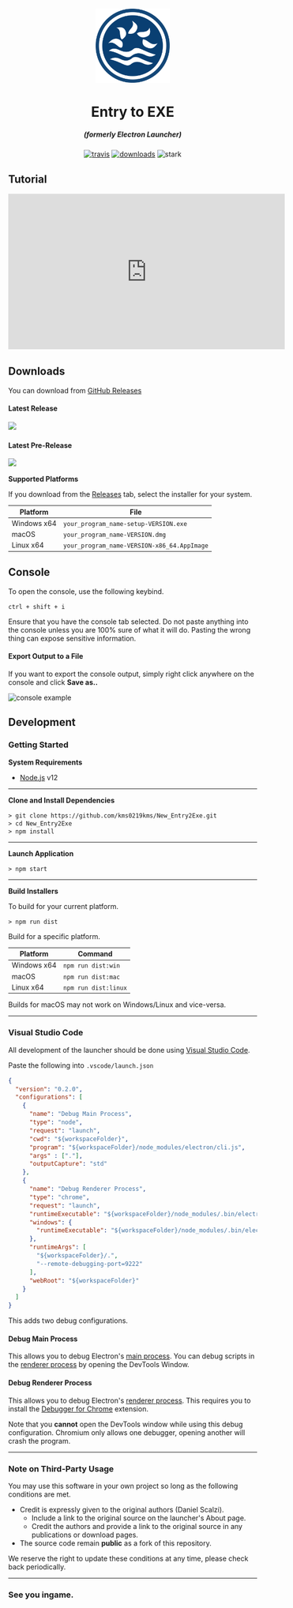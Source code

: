 <p align="center"><img src="./app/assets/images/SealCircle.png" width="150px" height="150px" alt="aventium softworks"></p>

<h1 align="center">Entry to EXE</h1>

<em><h5 align="center">(formerly Electron Launcher)</h5></em>

[<p align="center"><img src="https://img.shields.io/travis/kms0219kms/New_Entry2Exe.svg?style=for-the-badge" alt="travis">](https://travis-ci.org/kms0219kms/New_Entry2Exe) [<img src="https://img.shields.io/github/downloads/kms0219kms/New_Entry2Exe/total.svg?style=for-the-badge" alt="downloads">](https://github.com/kms0219kms/New_Entry2Exe/releases) <img src="https://forthebadge.com/images/badges/winter-is-coming.svg"  height="28px" alt="stark"></p>

## Tutorial
[<iframe width="560" height="315" src="https://www.youtube-nocookie.com/embed/JoywV6YmlKI" frameborder="0" allow="accelerometer; autoplay; clipboard-write; encrypted-media; gyroscope; picture-in-picture" allowfullscreen></iframe>](https://youtu.be/JoywV6YmlKI)

## Downloads

You can download from [GitHub Releases](https://github.com/kms0219kms/New_Entry2Exe/releases)

#### Latest Release

[![](https://img.shields.io/github/release/kms0219kms/New_Entry2Exe.svg?style=flat-square)](https://github.com/kms0219kms/New_Entry2Exe/releases/latest)

#### Latest Pre-Release
[![](https://img.shields.io/github/release/kms0219kms/New_Entry2Exe/all.svg?style=flat-square)](https://github.com/kms0219kms/New_Entry2Exe/releases)

**Supported Platforms**

If you download from the [Releases](https://github.com/kms0219kms/New_Entry2Exe/releases) tab, select the installer for your system.

| Platform | File |
| -------- | ---- |
| Windows x64 | `your_program_name-setup-VERSION.exe` |
| macOS | `your_program_name-VERSION.dmg` |
| Linux x64 | `your_program_name-VERSION-x86_64.AppImage` |

## Console

To open the console, use the following keybind.

```console
ctrl + shift + i
```

Ensure that you have the console tab selected. Do not paste anything into the console unless you are 100% sure of what it will do. Pasting the wrong thing can expose sensitive information.

#### Export Output to a File

If you want to export the console output, simply right click anywhere on the console and click **Save as..**

![console example](https://i.imgur.com/T5e73jP.png)


## Development

### Getting Started

**System Requirements**

* [Node.js][nodejs] v12

---

**Clone and Install Dependencies**

```console
> git clone https://github.com/kms0219kms/New_Entry2Exe.git
> cd New_Entry2Exe
> npm install
```

---

**Launch Application**

```console
> npm start
```

---

**Build Installers**

To build for your current platform.

```console
> npm run dist
```

Build for a specific platform.

| Platform    | Command              |
| ----------- | -------------------- |
| Windows x64 | `npm run dist:win`   |
| macOS       | `npm run dist:mac`   |
| Linux x64   | `npm run dist:linux` |

Builds for macOS may not work on Windows/Linux and vice-versa.

---

### Visual Studio Code

All development of the launcher should be done using [Visual Studio Code][vscode].

Paste the following into `.vscode/launch.json`

```JSON
{
  "version": "0.2.0",
  "configurations": [
    {
      "name": "Debug Main Process",
      "type": "node",
      "request": "launch",
      "cwd": "${workspaceFolder}",
      "program": "${workspaceFolder}/node_modules/electron/cli.js",
      "args" : ["."],
      "outputCapture": "std"
    },
    {
      "name": "Debug Renderer Process",
      "type": "chrome",
      "request": "launch",
      "runtimeExecutable": "${workspaceFolder}/node_modules/.bin/electron",
      "windows": {
        "runtimeExecutable": "${workspaceFolder}/node_modules/.bin/electron.cmd"
      },
      "runtimeArgs": [
        "${workspaceFolder}/.",
        "--remote-debugging-port=9222"
      ],
      "webRoot": "${workspaceFolder}"
    }
  ]
}
```

This adds two debug configurations.

#### Debug Main Process

This allows you to debug Electron's [main process][mainprocess]. You can debug scripts in the [renderer process][rendererprocess] by opening the DevTools Window.

#### Debug Renderer Process

This allows you to debug Electron's [renderer process][rendererprocess]. This requires you to install the [Debugger for Chrome][chromedebugger] extension.

Note that you **cannot** open the DevTools window while using this debug configuration. Chromium only allows one debugger, opening another will crash the program.

---

### Note on Third-Party Usage

You may use this software in your own project so long as the following conditions are met.

* Credit is expressly given to the original authors (Daniel Scalzi).
  * Include a link to the original source on the launcher's About page.
  * Credit the authors and provide a link to the original source in any publications or download pages.
* The source code remain **public** as a fork of this repository.

We reserve the right to update these conditions at any time, please check back periodically.

---

### See you ingame.


[nodejs]: https://nodejs.org/en/ 'Node.js'
[vscode]: https://code.visualstudio.com/ 'Visual Studio Code'
[mainprocess]: https://electronjs.org/docs/tutorial/application-architecture#main-and-renderer-processes 'Main Process'
[rendererprocess]: https://electronjs.org/docs/tutorial/application-architecture#main-and-renderer-processes 'Renderer Process'
[chromedebugger]: https://marketplace.visualstudio.com/items?itemName=msjsdiag.debugger-for-chrome 'Debugger for Chrome'
[discord]: https://discord.gg/zNWUXdt 'Discord'
[wiki]: https://github.com/dscalzi/HeliosLauncher/wiki 'wiki'
[nebula]: https://github.com/dscalzi/Nebula 'dscalzi/Nebula'
[v2branch]: https://github.com/dscalzi/HeliosLauncher/tree/ts-refactor 'v2 branch'
